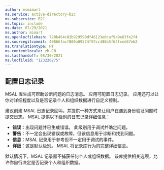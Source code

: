 ```yaml
---
author: msmimart
ms.service: active-directory-b2c
ms.subservice: B2C
ms.topic: include
ms.date: 07/29/2021
ms.author: mimart
ms.openlocfilehash: 720b464c02b929590df46123e0caf9a9e83fe2f4
ms.sourcegitcommit: 40866facf800a09574f97cc486b5f64fced67eb2
ms.translationtype: HT
ms.contentlocale: zh-CN
ms.lasthandoff: 08/30/2021
ms.locfileid: "123220275"
---
```

## <a name="configure-logging"></a>配置日志记录

MSAL 库生成可帮助诊断问题的日志消息。 应用可配置日志记录。 应用还可以让你对详细程度以及是否记录个人和组织数据进行自定义控制。 

建议创建 MSAL 日志记录回叫，并提供一种方式来让用户在遇到身份验证问题时提交日志。 MSAL 提供以下级别的日志记录详细信息：

- **错误**：出现问题并已生成错误。 此级别用于调试并确定问题。
- **警告**：不一定会出现错误或故障，但该信息用于诊断和找到问题。
- **信息**：MSAL 记录用于参考但不一定用于调试的事件。
- **详细**：这是默认级别。 MSAL 将记录库行为的完整详细信息。

默认情况下，MSAL 记录器不捕获任何个人或组织数据。 该库提供相关选项，允许你自行决定是否记录个人和组织数据。
